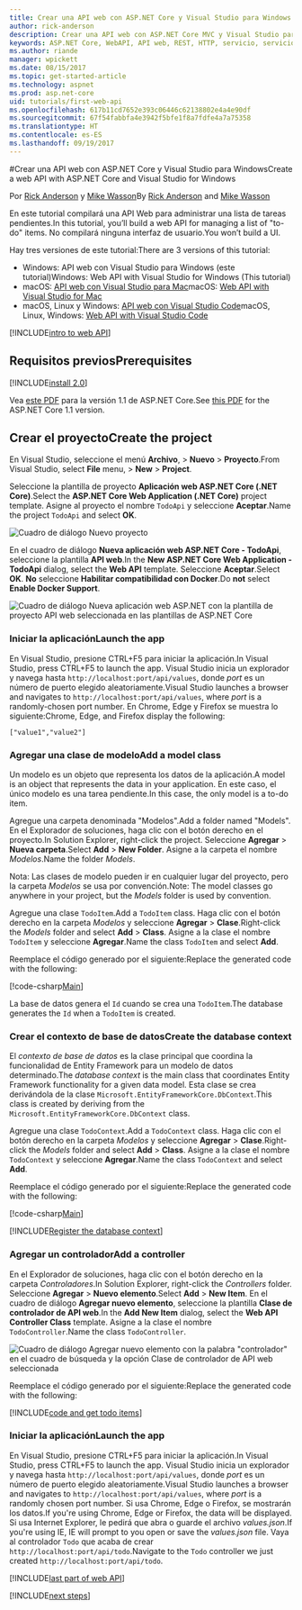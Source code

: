 ```yaml
---
title: Crear una API web con ASP.NET Core y Visual Studio para Windows
author: rick-anderson
description: Crear una API web con ASP.NET Core MVC y Visual Studio para Windows
keywords: ASP.NET Core, WebAPI, API web, REST, HTTP, servicio, servicio HTTP
ms.author: riande
manager: wpickett
ms.date: 08/15/2017
ms.topic: get-started-article
ms.technology: aspnet
ms.prod: asp.net-core
uid: tutorials/first-web-api
ms.openlocfilehash: 617b11cd7652e393c06446c62138802e4a4e90df
ms.sourcegitcommit: 67f54fabbfa4e3942f5bfe1f8a7fdfe4a7a75358
ms.translationtype: HT
ms.contentlocale: es-ES
ms.lasthandoff: 09/19/2017
---
```

#<a name="create-a-web-api-with-aspnet-core-and-visual-studio-for-windows"></a><span data-ttu-id="341a9-104">Crear una API web con ASP.NET Core y Visual Studio para Windows</span><span class="sxs-lookup"><span data-stu-id="341a9-104">Create a web API with ASP.NET Core and Visual Studio for Windows</span></span>

<span data-ttu-id="341a9-105">Por [Rick Anderson](https://twitter.com/RickAndMSFT) y [Mike Wasson](https://github.com/mikewasson)</span><span class="sxs-lookup"><span data-stu-id="341a9-105">By [Rick Anderson](https://twitter.com/RickAndMSFT) and [Mike Wasson](https://github.com/mikewasson)</span></span>

<span data-ttu-id="341a9-106">En este tutorial compilará una API Web para administrar una lista de tareas pendientes.</span><span class="sxs-lookup"><span data-stu-id="341a9-106">In this tutorial, you’ll build a web API for managing a list of "to-do" items.</span></span> <span data-ttu-id="341a9-107">No compilará ninguna interfaz de usuario.</span><span class="sxs-lookup"><span data-stu-id="341a9-107">You won’t build a UI.</span></span>

<span data-ttu-id="341a9-108">Hay tres versiones de este tutorial:</span><span class="sxs-lookup"><span data-stu-id="341a9-108">There are 3 versions of this tutorial:</span></span>

* <span data-ttu-id="341a9-109">Windows: API web con Visual Studio para Windows (este tutorial)</span><span class="sxs-lookup"><span data-stu-id="341a9-109">Windows: Web API with Visual Studio for Windows (This tutorial)</span></span>
* <span data-ttu-id="341a9-110">macOS: [API web con Visual Studio para Mac](xref:tutorials/first-web-api-mac)</span><span class="sxs-lookup"><span data-stu-id="341a9-110">macOS: [Web API with Visual Studio for Mac](xref:tutorials/first-web-api-mac)</span></span>
* <span data-ttu-id="341a9-111">macOS, Linux y Windows: [API web con Visual Studio Code](xref:tutorials/web-api-vsc)</span><span class="sxs-lookup"><span data-stu-id="341a9-111">macOS, Linux, Windows: [Web API with Visual Studio Code](xref:tutorials/web-api-vsc)</span></span>

<!-- WARNING: The code AND images in this doc are used by uid: tutorials/web-api-vsc, tutorials/first-web-api-mac and tutorials/first-web-api. If you change any code/images in this tutorial, update uid: tutorials/web-api-vsc -->

[!INCLUDE[intro to web API](../includes/webApi/intro.md)]

## <a name="prerequisites"></a><span data-ttu-id="341a9-112">Requisitos previos</span><span class="sxs-lookup"><span data-stu-id="341a9-112">Prerequisites</span></span>

[!INCLUDE[install 2.0](../includes/install2.0.md)]

<span data-ttu-id="341a9-113">Vea [este PDF](https://github.com/aspnet/Docs/blob/master/aspnetcore/tutorials/first-web-api/_static/_webAPI.pdf) para la versión 1.1 de ASP.NET Core.</span><span class="sxs-lookup"><span data-stu-id="341a9-113">See [this PDF](https://github.com/aspnet/Docs/blob/master/aspnetcore/tutorials/first-web-api/_static/_webAPI.pdf) for the ASP.NET Core 1.1 version.</span></span>

## <a name="create-the-project"></a><span data-ttu-id="341a9-114">Crear el proyecto</span><span class="sxs-lookup"><span data-stu-id="341a9-114">Create the project</span></span>

<span data-ttu-id="341a9-115">En Visual Studio, seleccione el menú **Archivo**, > **Nuevo** > **Proyecto**.</span><span class="sxs-lookup"><span data-stu-id="341a9-115">From Visual Studio, select **File** menu, > **New** > **Project**.</span></span>

<span data-ttu-id="341a9-116">Seleccione la plantilla de proyecto **Aplicación web ASP.NET Core (.NET Core)**.</span><span class="sxs-lookup"><span data-stu-id="341a9-116">Select the **ASP.NET Core Web Application (.NET Core)** project template.</span></span> <span data-ttu-id="341a9-117">Asigne al proyecto el nombre `TodoApi` y seleccione **Aceptar**.</span><span class="sxs-lookup"><span data-stu-id="341a9-117">Name the project `TodoApi` and select **OK**.</span></span>

![Cuadro de diálogo Nuevo proyecto](first-web-api/_static/new-project.png)

<span data-ttu-id="341a9-119">En el cuadro de diálogo **Nueva aplicación web ASP.NET Core - TodoApi**, seleccione la plantilla **API web**.</span><span class="sxs-lookup"><span data-stu-id="341a9-119">In the **New ASP.NET Core Web Application - TodoApi** dialog, select the **Web API** template.</span></span> <span data-ttu-id="341a9-120">Seleccione **Aceptar**.</span><span class="sxs-lookup"><span data-stu-id="341a9-120">Select **OK**.</span></span> <span data-ttu-id="341a9-121">**No** seleccione **Habilitar compatibilidad con Docker**.</span><span class="sxs-lookup"><span data-stu-id="341a9-121">Do **not** select **Enable Docker Support**.</span></span>

![Cuadro de diálogo Nueva aplicación web ASP.NET con la plantilla de proyecto API web seleccionada en las plantillas de ASP.NET Core](first-web-api/_static/web-api-project.png)

### <a name="launch-the-app"></a><span data-ttu-id="341a9-123">Iniciar la aplicación</span><span class="sxs-lookup"><span data-stu-id="341a9-123">Launch the app</span></span>

<span data-ttu-id="341a9-124">En Visual Studio, presione CTRL+F5 para iniciar la aplicación.</span><span class="sxs-lookup"><span data-stu-id="341a9-124">In Visual Studio, press CTRL+F5 to launch the app.</span></span> <span data-ttu-id="341a9-125">Visual Studio inicia un explorador y navega hasta `http://localhost:port/api/values`, donde *port* es un número de puerto elegido aleatoriamente.</span><span class="sxs-lookup"><span data-stu-id="341a9-125">Visual Studio launches a browser and navigates to `http://localhost:port/api/values`, where *port* is a randomly-chosen port number.</span></span> <span data-ttu-id="341a9-126">En Chrome, Edge y Firefox se muestra lo siguiente:</span><span class="sxs-lookup"><span data-stu-id="341a9-126">Chrome, Edge, and Firefox display the following:</span></span>

```
["value1","value2"]
``` 

### <a name="add-a-model-class"></a><span data-ttu-id="341a9-127">Agregar una clase de modelo</span><span class="sxs-lookup"><span data-stu-id="341a9-127">Add a model class</span></span>

<span data-ttu-id="341a9-128">Un modelo es un objeto que representa los datos de la aplicación.</span><span class="sxs-lookup"><span data-stu-id="341a9-128">A model is an object that represents the data in your application.</span></span> <span data-ttu-id="341a9-129">En este caso, el único modelo es una tarea pendiente.</span><span class="sxs-lookup"><span data-stu-id="341a9-129">In this case, the only model is a to-do item.</span></span>

<span data-ttu-id="341a9-130">Agregue una carpeta denominada "Modelos".</span><span class="sxs-lookup"><span data-stu-id="341a9-130">Add a folder named "Models".</span></span> <span data-ttu-id="341a9-131">En el Explorador de soluciones, haga clic con el botón derecho en el proyecto.</span><span class="sxs-lookup"><span data-stu-id="341a9-131">In Solution Explorer, right-click the project.</span></span> <span data-ttu-id="341a9-132">Seleccione **Agregar** > **Nueva carpeta**.</span><span class="sxs-lookup"><span data-stu-id="341a9-132">Select **Add** > **New Folder**.</span></span> <span data-ttu-id="341a9-133">Asigne a la carpeta el nombre *Modelos*.</span><span class="sxs-lookup"><span data-stu-id="341a9-133">Name the folder *Models*.</span></span>

<span data-ttu-id="341a9-134">Nota: Las clases de modelo pueden ir en cualquier lugar del proyecto, pero la carpeta *Modelos* se usa por convención.</span><span class="sxs-lookup"><span data-stu-id="341a9-134">Note: The model classes go anywhere in your project, but the *Models* folder is used by convention.</span></span>

<span data-ttu-id="341a9-135">Agregue una clase `TodoItem`.</span><span class="sxs-lookup"><span data-stu-id="341a9-135">Add a `TodoItem` class.</span></span> <span data-ttu-id="341a9-136">Haga clic con el botón derecho en la carpeta *Modelos* y seleccione **Agregar** > **Clase**.</span><span class="sxs-lookup"><span data-stu-id="341a9-136">Right-click the *Models* folder and select **Add** > **Class**.</span></span> <span data-ttu-id="341a9-137">Asigne a la clase el nombre `TodoItem` y seleccione **Agregar**.</span><span class="sxs-lookup"><span data-stu-id="341a9-137">Name the class `TodoItem` and select **Add**.</span></span>

<span data-ttu-id="341a9-138">Reemplace el código generado por el siguiente:</span><span class="sxs-lookup"><span data-stu-id="341a9-138">Replace the generated code with the following:</span></span>

[!code-csharp[Main](first-web-api/sample/TodoApi/Models/TodoItem.cs)]

<span data-ttu-id="341a9-139">La base de datos genera el `Id` cuando se crea una `TodoItem`.</span><span class="sxs-lookup"><span data-stu-id="341a9-139">The database generates the `Id` when a `TodoItem` is created.</span></span>

### <a name="create-the-database-context"></a><span data-ttu-id="341a9-140">Crear el contexto de base de datos</span><span class="sxs-lookup"><span data-stu-id="341a9-140">Create the database context</span></span>

<span data-ttu-id="341a9-141">El *contexto de base de datos* es la clase principal que coordina la funcionalidad de Entity Framework para un modelo de datos determinado.</span><span class="sxs-lookup"><span data-stu-id="341a9-141">The *database context* is the main class that coordinates Entity Framework functionality for a given data model.</span></span> <span data-ttu-id="341a9-142">Esta clase se crea derivándola de la clase `Microsoft.EntityFrameworkCore.DbContext`.</span><span class="sxs-lookup"><span data-stu-id="341a9-142">This class is created by deriving from the `Microsoft.EntityFrameworkCore.DbContext` class.</span></span>

<span data-ttu-id="341a9-143">Agregue una clase `TodoContext`.</span><span class="sxs-lookup"><span data-stu-id="341a9-143">Add a `TodoContext` class.</span></span> <span data-ttu-id="341a9-144">Haga clic con el botón derecho en la carpeta *Modelos* y seleccione **Agregar** > **Clase**.</span><span class="sxs-lookup"><span data-stu-id="341a9-144">Right-click the *Models* folder and select **Add** > **Class**.</span></span> <span data-ttu-id="341a9-145">Asigne a la clase el nombre `TodoContext` y seleccione **Agregar**.</span><span class="sxs-lookup"><span data-stu-id="341a9-145">Name the class `TodoContext` and select **Add**.</span></span>

<span data-ttu-id="341a9-146">Reemplace el código generado por el siguiente:</span><span class="sxs-lookup"><span data-stu-id="341a9-146">Replace the generated code with the following:</span></span>

[!code-csharp[Main](first-web-api/sample/TodoApi/Models/TodoContext.cs)]

[!INCLUDE[Register the database context](../includes/webApi/register_dbContext.md)]

### <a name="add-a-controller"></a><span data-ttu-id="341a9-147">Agregar un controlador</span><span class="sxs-lookup"><span data-stu-id="341a9-147">Add a controller</span></span>

<span data-ttu-id="341a9-148">En el Explorador de soluciones, haga clic con el botón derecho en la carpeta *Controladores*.</span><span class="sxs-lookup"><span data-stu-id="341a9-148">In Solution Explorer, right-click the *Controllers* folder.</span></span> <span data-ttu-id="341a9-149">Seleccione **Agregar** > **Nuevo elemento**.</span><span class="sxs-lookup"><span data-stu-id="341a9-149">Select **Add** > **New Item**.</span></span> <span data-ttu-id="341a9-150">En el cuadro de diálogo **Agregar nuevo elemento**, seleccione la plantilla **Clase de controlador de API web**.</span><span class="sxs-lookup"><span data-stu-id="341a9-150">In the **Add New Item** dialog, select the **Web  API Controller Class** template.</span></span> <span data-ttu-id="341a9-151">Asigne a la clase el nombre `TodoController`.</span><span class="sxs-lookup"><span data-stu-id="341a9-151">Name the class `TodoController`.</span></span>

![Cuadro de diálogo Agregar nuevo elemento con la palabra "controlador" en el cuadro de búsqueda y la opción Clase de controlador de API web seleccionada](first-web-api/_static/new_controller.png)

<span data-ttu-id="341a9-153">Reemplace el código generado por el siguiente:</span><span class="sxs-lookup"><span data-stu-id="341a9-153">Replace the generated code with the following:</span></span>

[!INCLUDE[code and get todo items](../includes/webApi/getTodoItems.md)]
  
### <a name="launch-the-app"></a><span data-ttu-id="341a9-154">Iniciar la aplicación</span><span class="sxs-lookup"><span data-stu-id="341a9-154">Launch the app</span></span>

<span data-ttu-id="341a9-155">En Visual Studio, presione CTRL+F5 para iniciar la aplicación.</span><span class="sxs-lookup"><span data-stu-id="341a9-155">In Visual Studio, press CTRL+F5 to launch the app.</span></span> <span data-ttu-id="341a9-156">Visual Studio inicia un explorador y navega hasta `http://localhost:port/api/values`, donde *port* es un número de puerto elegido aleatoriamente.</span><span class="sxs-lookup"><span data-stu-id="341a9-156">Visual Studio launches a browser and navigates to `http://localhost:port/api/values`, where *port* is a randomly chosen port number.</span></span> <span data-ttu-id="341a9-157">Si usa Chrome, Edge o Firefox, se mostrarán los datos.</span><span class="sxs-lookup"><span data-stu-id="341a9-157">If you're using Chrome, Edge or Firefox, the data will be displayed.</span></span> <span data-ttu-id="341a9-158">Si usa Internet Explorer, le pedirá que abra o guarde el archivo *values.json*.</span><span class="sxs-lookup"><span data-stu-id="341a9-158">If you're using IE, IE will prompt to you open or save the *values.json* file.</span></span> <span data-ttu-id="341a9-159">Vaya al controlador `Todo` que acaba de crear `http://localhost:port/api/todo`.</span><span class="sxs-lookup"><span data-stu-id="341a9-159">Navigate to the `Todo` controller we just created `http://localhost:port/api/todo`.</span></span>

[!INCLUDE[last part of web API](../includes/webApi/end.md)]

[!INCLUDE[next steps](../includes/webApi/next.md)]

